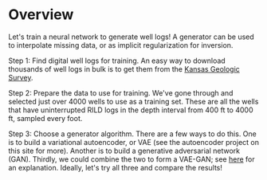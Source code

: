 # Overview

Let's train a neural network to generate well logs! A generator can be used to interpolate missing data, or as implicit regularization for inversion.

Step 1: Find digital well logs for training. An easy way to download thousands of well logs in bulk is to get them from the [Kansas Geologic Survey](http://www.kgs.ku.edu/PRS/Scans/Log_Summary/index.html).

Step 2: Prepare the data to use for training. We've gone through and selected just over 4000 wells to use as a training set. These are all the wells that have uninterrupted RILD logs in the depth interval from 400 ft to 4000 ft, sampled every foot.

Step 3: Choose a generator algorithm. There are a few ways to do this. One is to build a variational autoencoder, or VAE (see the autoencoder project on this site for more). Another is to build a generative adversarial network (GAN). Thirdly, we could combine the two to form a VAE-GAN; see [here](https://towardsdatascience.com/what-the-heck-are-vae-gans-17b86023588a) for an explanation. Ideally, let's try all three and compare the results!

